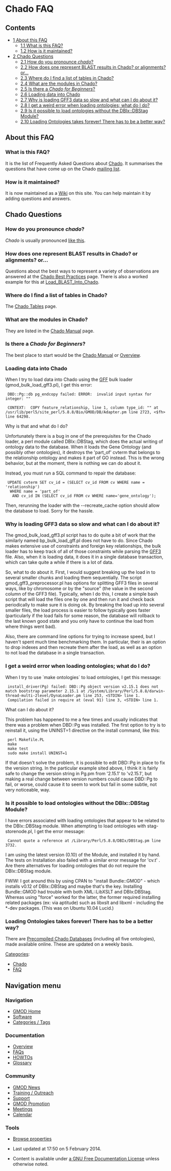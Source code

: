 



<span id="top"></span>




# <span dir="auto">Chado FAQ</span>










## Contents



- [<span class="tocnumber">1</span> <span class="toctext">About this
  FAQ</span>](#About_this_FAQ)
  - [<span class="tocnumber">1.1</span> <span class="toctext">What is
    this FAQ?</span>](#What_is_this_FAQ.3F)
  - [<span class="tocnumber">1.2</span> <span class="toctext">How is it
    maintained?</span>](#How_is_it_maintained.3F)
- [<span class="tocnumber">2</span> <span class="toctext">Chado
  Questions</span>](#Chado_Questions)
  - [<span class="tocnumber">2.1</span> <span class="toctext">How do you
    pronounce *chado*?</span>](#How_do_you_pronounce_chado.3F)
  - [<span class="tocnumber">2.2</span> <span class="toctext">How does
    one represent BLAST results in Chado? or alignments?
    or...</span>](#How_does_one_represent_BLAST_results_in_Chado.3F_or_alignments.3F_or...)
  - [<span class="tocnumber">2.3</span> <span class="toctext">Where do I
    find a list of tables in
    Chado?</span>](#Where_do_I_find_a_list_of_tables_in_Chado.3F)
  - [<span class="tocnumber">2.4</span> <span class="toctext">What are
    the modules in Chado?</span>](#What_are_the_modules_in_Chado.3F)
  - [<span class="tocnumber">2.5</span> <span class="toctext">Is there a
    *Chado for Beginners*?</span>](#Is_there_a_Chado_for_Beginners.3F)
  - [<span class="tocnumber">2.6</span> <span class="toctext">Loading
    data into Chado</span>](#Loading_data_into_Chado)
  - [<span class="tocnumber">2.7</span> <span class="toctext">Why is
    loading GFF3 data so slow and what can I do about
    it?</span>](#Why_is_loading_GFF3_data_so_slow_and_what_can_I_do_about_it.3F)
  - [<span class="tocnumber">2.8</span> <span class="toctext">I get a
    weird error when loading ontologies; what do I
    do?</span>](#I_get_a_weird_error_when_loading_ontologies.3B_what_do_I_do.3F)
  - [<span class="tocnumber">2.9</span> <span class="toctext">Is it
    possible to load ontologies without the DBIx::DBStag
    Module?</span>](#Is_it_possible_to_load_ontologies_without_the_DBIx::DBStag_Module.3F)
  - [<span class="tocnumber">2.10</span> <span class="toctext">Loading
    Ontologies takes forever! There has to be a better
    way?</span>](#Loading_Ontologies_takes_forever.21_There_has_to_be_a_better_way.3F)



  

## <span id="About_this_FAQ" class="mw-headline">About this FAQ</span>

### <span id="What_is_this_FAQ.3F" class="mw-headline">What is this FAQ?</span>

It is the list of Frequently Asked Questions about
<a href="Chado" class="mw-redirect" title="Chado">Chado</a>. It
summarises the questions that have come up on the Chado
<a href="Mailing_list" class="mw-redirect" title="Mailing list">mailing
list</a>.

### <span id="How_is_it_maintained.3F" class="mw-headline">How is it maintained?</span>

It is now maintained as a
<a href="http://en.wikipedia.org/wiki/Wiki" class="extiw"
title="wp:Wiki">Wiki</a> on this site. You can help maintain it by
adding questions and answers.

## <span id="Chado_Questions" class="mw-headline">Chado Questions</span>

### <span id="How_do_you_pronounce_chado.3F" class="mw-headline">How do you pronounce *chado*?</span>

*Chado* is usually pronounced
<a href="https://raw.githubusercontent.com/GMOD/gmod.github.io/main/mediawiki/images/e/e4/Chado.mp3" class="internal"
title="Chado.mp3">like this</a>.

### <span id="How_does_one_represent_BLAST_results_in_Chado.3F_or_alignments.3F_or..." class="mw-headline">How does one represent BLAST results in Chado? or alignments? or...</span>

Questions about the best ways to represent a variety of observations are
answered at the [Chado Best
Practices](Chado_Best_Practices "Chado Best Practices") page. There is
also a worked example for this at
[Load_BLAST_Into_Chado](Load_BLAST_Into_Chado "Load BLAST Into Chado").

### <span id="Where_do_I_find_a_list_of_tables_in_Chado.3F" class="mw-headline">Where do I find a list of tables in Chado?</span>

The [Chado Tables](Chado_Tables "Chado Tables") page.

### <span id="What_are_the_modules_in_Chado.3F" class="mw-headline">What are the modules in Chado?</span>

They are listed in the [Chado
Manual](Chado_Manual#Modules "Chado Manual") page.

### <span id="Is_there_a_Chado_for_Beginners.3F" class="mw-headline">Is there a *Chado for Beginners*?</span>

The best place to start would be the [Chado
Manual](Chado_Manual#Modules "Chado Manual") or
[Overview](Overview "Overview").

### <span id="Loading_data_into_Chado" class="mw-headline">Loading data into Chado</span>

When I try to load data into Chado using the [GFF](GFF "GFF") bulk
loader (gmod_bulk_load_gff3.pl), I get this error:

     DBD::Pg::db pg_endcopy failed: ERROR:  invalid input syntax for integer: ""

     CONTEXT:  COPY feature_relationship, line 1, column type_id: "" at /usr/lib/perl5/site_perl/5.8.8/Bio/GMOD/DB/Adapter.pm line 2723, <$fh> line 64298.

Why is that and what do I do?

Unfortunately there is a bug in one of the prerequisites for the Chado
loader, a perl module called DBIx::DBStag, which does the actual writing
of ontology data to the database. When it loads the Gene Ontology (and
possibly other ontologies), it destroys the 'part_of' cvterm that
belongs to the relationship ontology and makes it part of GO instead.
This is the wrong behavior, but at the moment, there is nothing we can
do about it.

Instead, you must run a SQL command to repair the database:


``` de1
 UPDATE cvterm SET cv_id = (SELECT cv_id FROM cv WHERE name = 'relationship')
  WHERE name = 'part_of'
   AND cv_id IN (SELECT cv_id FROM cv WHERE name='gene_ontology');
```


Then, rerunning the loader with the --recreate_cache option should allow
the database to load. Sorry for the hassle.

### <span id="Why_is_loading_GFF3_data_so_slow_and_what_can_I_do_about_it.3F" class="mw-headline">Why is loading GFF3 data so slow and what can I do about it?</span>

The gmod_bulk_load_gff3.pl script has to do quite a bit of work that the
similarly named bp_bulk_load_gff.pl does not have to do. Since Chado
makes extensive use of constraints and foreign key relationships, the
bulk loader has to keep track of all of those constraints while parsing
the [GFF3](GFF3 "GFF3") file. Also, when it is loading data, it does it
in a single database transaction, which can take quite a while if there
is a lot of data.

So, what to do about it. First, I would suggest breaking up the load in
to several smaller chunks and loading them sequentially. The script
gmod_gff3_preprocessor.pl has options for splitting GFF3 files in
several ways, like by chromosome or by the "source" (the value in the
second column of the GFF3 file). Typically, when I do this, I create a
simple bash script that will load the files one by one and then run it
and check back periodically to make sure it is doing ok. By breaking the
load up into several smaller files, the load process is easier to follow
typically goes faster (particularly if the load fails for some reason,
the database will rollback to the last known good state and you only
have to continue the load from where things went bad).

Also, there are command line options for trying to increase speed, but I
haven't spent much time benchmarking them. In particular, their is an
option to drop indexes and then recreate them after the load, as well as
an option to not load the database in a single transaction.

### <span id="I_get_a_weird_error_when_loading_ontologies.3B_what_do_I_do.3F" class="mw-headline">I get a weird error when loading ontologies; what do I do?</span>

When I try to use \`make ontologies\` to load ontologies, I get this
message:

     install_driver(Pg) failed: DBD::Pg object version v2.15.1 does not match bootstrap parameter 2.15.1 at /System/Library/Perl/5.8.8/darwin-thread-multi-2level/DynaLoader.pm line 253, <STDIN> line 1.
     Compilation failed in require at (eval 91) line 3, <STDIN> line 1.

What can I do about it?

This problem has happened to me a few times and usually indicates that
there was a problem when DBD::Pg was installed. The first option to try
is to reinstall it, using the UNINST=1 directive on the install command,
like this:

     perl Makefile.PL
     make
     make test
     sudo make install UNINST=1

If that doesn't solve the problem, it is possible to edit DBD::Pg in
place to fix the version string. In the particular example sited above,
I think it is fairly safe to change the version string in Pg.pm from
'2.15.1' to 'v2.15.1', but making a real change between version numbers
could cause DBD::Pg to fail, or worse, could cause it to seem to work
but fail in some subtle, not very noticeable, way.

### <span id="Is_it_possible_to_load_ontologies_without_the_DBIx::DBStag_Module.3F" class="mw-headline">Is it possible to load ontologies without the DBIx::DBStag Module?</span>

I have errors associated with loading ontologies that appear to be
related to the DBIx::DBStag module. When attempting to load ontologies
with stag-storenode.pl, I get the error message:

     Cannot quote a reference at /Library/Perl/5.8.8/DBIx/DBStag.pm line 3732.

I am using the latest version (0.10) of the Module, and installed it by
hand. The tests on Installation also failed with a similar error message
for 'cv.t' . Are there alternatives for loading ontologies that do not
require the DBIx::DBStag module.

FWIW: I got around this by using CPAN to "install Bundle::GMOD" - which
installs v0.12 of DBIx::DBStag and maybe that's the key. Installing
Bundle::GMOD had trouble with both XML::LibXSLT and DBIx:DBStag. Whereas
using "force" worked for the latter, the former required installing
related packages (ex: via aptitude) such as libxslt and libxml -
including the \*-dev packages. (This was on Ubuntu 10.04 Lucid.)

### <span id="Loading_Ontologies_takes_forever.21_There_has_to_be_a_better_way.3F" class="mw-headline">Loading Ontologies takes forever! There has to be a better way?</span>

There are [Precompiled Chado
Databases](Precompiled_Chado_Databases "Precompiled Chado Databases")
(including all five ontologies), made available online. These are
updated on a weekly basis.




[Categories](Special%253ACategories "Special%253ACategories"):

- [Chado](Category%253AChado "Category%253AChado")
- [FAQ](Category%253AFAQ "Category%253AFAQ")






## Navigation menu









### Navigation



- <span id="n-GMOD-Home">[GMOD Home](Main_Page)</span>
- <span id="n-Software">[Software](GMOD_Components)</span>
- <span id="n-Categories-.2F-Tags">[Categories /
  Tags](Categories)</span>




### Documentation



- <span id="n-Overview">[Overview](Overview)</span>
- <span id="n-FAQs">[FAQs](Category%253AFAQ)</span>
- <span id="n-HOWTOs">[HOWTOs](Category%253AHOWTO)</span>
- <span id="n-Glossary">[Glossary](Glossary)</span>




### Community



- <span id="n-GMOD-News">[GMOD News](GMOD_News)</span>
- <span id="n-Training-.2F-Outreach">[Training /
  Outreach](Training_and_Outreach)</span>
- <span id="n-Support">[Support](Support)</span>
- <span id="n-GMOD-Promotion">[GMOD Promotion](GMOD_Promotion)</span>
- <span id="n-Meetings">[Meetings](Meetings)</span>
- <span id="n-Calendar">[Calendar](Calendar)</span>




### Tools

- <span id="t-smwbrowselink"><a href="Special%253ABrowse/Chado_FAQ" rel="smw-browse">Browse
  properties</a></span>



- <span id="footer-info-lastmod">Last updated at 17:50 on 5 February
  2014.</span>
<!-- - <span id="footer-info-viewcount">160,734 page views.</span> -->
- <span id="footer-info-copyright">Content is available under
  <a href="http://www.gnu.org/licenses/fdl-1.3.html" class="external"
  rel="nofollow">a GNU Free Documentation License</a> unless otherwise
  noted.</span>

<!-- -->



<!-- -->




